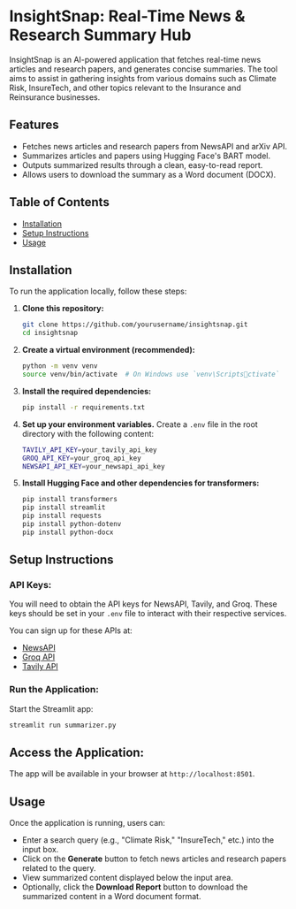 
# InsightSnap: Real-Time News & Research Summary Hub

InsightSnap is an AI-powered application that fetches real-time news articles and research papers, and generates concise summaries. The tool aims to assist in gathering insights from various domains such as Climate Risk, InsureTech, and other topics relevant to the Insurance and Reinsurance businesses.

## Features
- Fetches news articles and research papers from NewsAPI and arXiv API.
- Summarizes articles and papers using Hugging Face's BART model.
- Outputs summarized results through a clean, easy-to-read report.
- Allows users to download the summary as a Word document (DOCX).

## Table of Contents
- [Installation](#installation)
- [Setup Instructions](#setup-instructions)
- [Usage](#usage)

## Installation
To run the application locally, follow these steps:

1. **Clone this repository:**

   ```bash
   git clone https://github.com/yourusername/insightsnap.git
   cd insightsnap
   ```

2. **Create a virtual environment (recommended):**

   ```bash
   python -m venv venv
   source venv/bin/activate  # On Windows use `venv\Scriptsctivate`
   ```

3. **Install the required dependencies:**

   ```bash
   pip install -r requirements.txt
   ```

4. **Set up your environment variables.** Create a `.env` file in the root directory with the following content:

   ```bash
   TAVILY_API_KEY=your_tavily_api_key
   GROQ_API_KEY=your_groq_api_key
   NEWSAPI_API_KEY=your_newsapi_api_key
   ```

5. **Install Hugging Face and other dependencies for transformers:**

   ```bash
   pip install transformers
   pip install streamlit
   pip install requests
   pip install python-dotenv
   pip install python-docx
   ```

## Setup Instructions

### API Keys:

You will need to obtain the API keys for NewsAPI, Tavily, and Groq. These keys should be set in your `.env` file to interact with their respective services.

You can sign up for these APIs at:
- [NewsAPI](https://newsapi.org/)
- [Groq API](https://groq.co/)
- [Tavily API](https://tavily.com/)

### Run the Application:

Start the Streamlit app:

```bash
streamlit run summarizer.py
```

## Access the Application:
The app will be available in your browser at `http://localhost:8501`.

## Usage
Once the application is running, users can:

- Enter a search query (e.g., "Climate Risk," "InsureTech," etc.) into the input box.
- Click on the **Generate** button to fetch news articles and research papers related to the query.
- View summarized content displayed below the input area.
- Optionally, click the **Download Report** button to download the summarized content in a Word document format.

